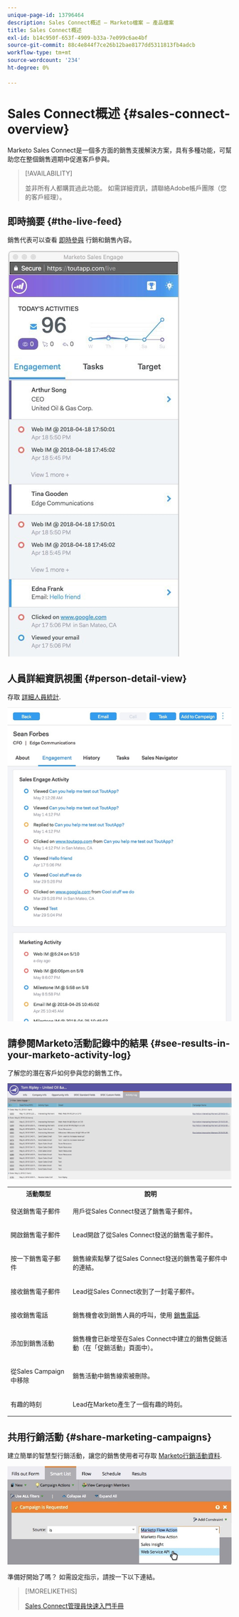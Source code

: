 ```yaml
---
unique-page-id: 13796464
description: Sales Connect概述 — Marketo檔案 — 產品檔案
title: Sales Connect概述
exl-id: b14c950f-653f-4909-b33a-7e099c6ae4bf
source-git-commit: 88c4e844f7ce26b12bae8177dd5311813fb4adcb
workflow-type: tm+mt
source-wordcount: '234'
ht-degree: 0%

---
```


# Sales Connect概述 {#sales-connect-overview}

Marketo Sales Connect是一個多方面的銷售支援解決方案，具有多種功能，可幫助您在整個銷售週期中促進客戶參與。

>[!AVAILABILITY]
>
>並非所有人都購買過此功能。 如需詳細資訊，請聯絡Adobe帳戶團隊（您的客戶經理）。

## 即時摘要 {#the-live-feed}

銷售代表可以查看 [即時參與](/help/marketo/product-docs/marketo-sales-connect/email/the-live-feed/live-feed-overview.md) 行銷和銷售內容。

![](assets/engagement.jpg)

## 人員詳細資訊視圖 {#person-detail-view}

存取 [詳細人員統計](/help/marketo/product-docs/marketo-sales-connect/people/person-detail-view.md).

![](assets/2018-05-11-at-3.28-pm.jpg)

## 請參閱Marketo活動記錄中的結果 {#see-results-in-your-marketo-activity-log}

了解您的潛在客戶如何參與您的銷售工作。

![](assets/2018-05-11-at-3.30-pm.jpg)

<table> 
 <tbody> 
  <tr> 
   <th>活動類型</th> 
   <th>說明</th> 
  </tr> 
  <tr> 
   <td><p>發送銷售電子郵件</p></td> 
   <td><p>用戶從Sales Connect發送了銷售電子郵件。</p></td> 
  </tr> 
  <tr> 
   <td><p>開啟銷售電子郵件</p></td> 
   <td><p>Lead開啟了從Sales Connect發送的銷售電子郵件。</p></td> 
  </tr> 
  <tr> 
   <td><p>按一下銷售電子郵件</p></td> 
   <td><p>銷售線索點擊了從Sales Connect發送的銷售電子郵件中的連結。</p></td> 
  </tr> 
  <tr> 
   <td colspan="1"><p>接收銷售電子郵件</p></td> 
   <td colspan="1"><p>Lead從Sales Connect收到了一封電子郵件。</p></td> 
  </tr> 
  <tr> 
   <td colspan="1"><p>接收銷售電話</p></td> 
   <td colspan="1"><p>銷售機會收到銷售人員的呼叫，使用 <a href="/help/marketo/product-docs/marketo-sales-connect/phone/sales-phone-overview.md" rel="nofollow">銷售電話</a>.</p></td> 
  </tr> 
  <tr> 
   <td colspan="1"><p>添加到銷售活動</p></td> 
   <td colspan="1"><p>銷售機會已新增至在Sales Connect中建立的銷售促銷活動（在「促銷活動」頁面中）。</p></td> 
  </tr> 
  <tr> 
   <td colspan="1"><p>從Sales Campaign中移除</p></td> 
   <td colspan="1"><p>銷售活動中銷售線索被刪除。</p></td> 
  </tr> 
  <tr> 
   <td colspan="1"><p>有趣的時刻</p></td> 
   <td colspan="1"><p>Lead在Marketo產生了一個有趣的時刻。</p></td> 
  </tr> 
 </tbody> 
</table>

## 共用行銷活動 {#share-marketing-campaigns}

建立簡單的智慧型行銷活動，讓您的銷售使用者可存取 [Marketo行銷活動資料](/help/marketo/product-docs/marketo-sales-connect/marketo/make-a-campaign-visible-to-sales-connect-users.md).

![](assets/campaign-is-requested.jpg)

準備好開始了嗎？ 如需設定指示，請按一下以下連結。

>[!MORELIKETHIS]
>
>[Sales Connect管理員快速入門手冊](/help/marketo/product-docs/marketo-sales-connect/getting-started/getting-started-guide-for-sales-connect-admins.md)
